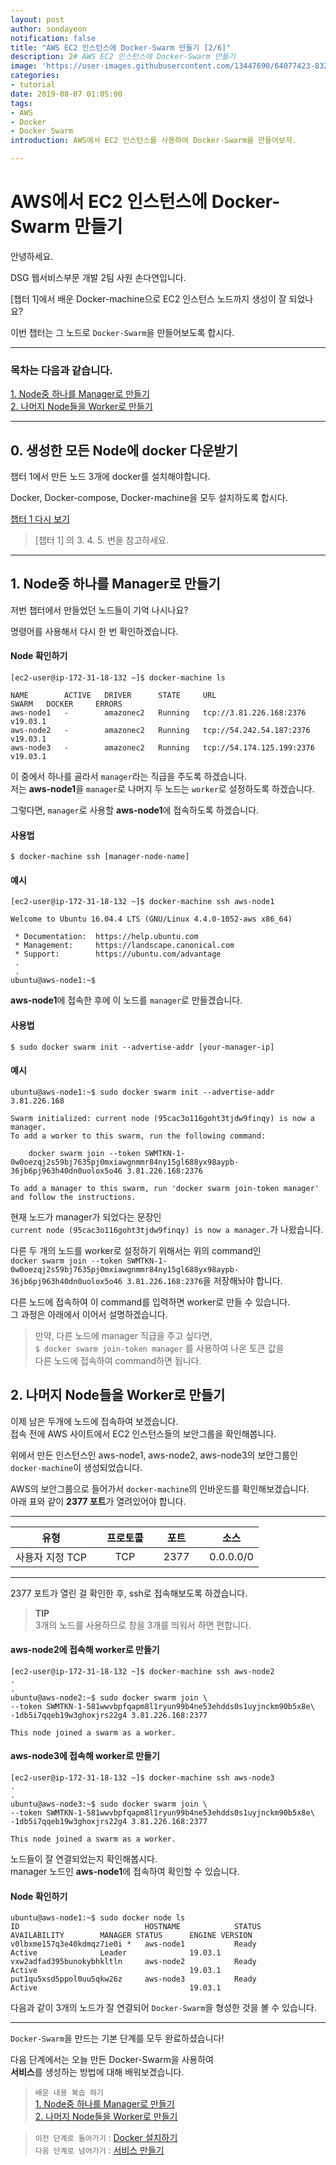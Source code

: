 ```yaml
---
layout: post
author: sondayeon
notification: false
title: "AWS EC2 인스턴스에 Docker-Swarm 만들기 [2/6]"
description: 2# AWS EC2 인스턴스에 Docker-Swarm 만들기
image: 'https://user-images.githubusercontent.com/13447690/64077423-8323b300-cd0b-11e9-8588-fb4fa9c6a294.png'
categories:
- tutorial
date: 2019-08-07 01:05:00
tags:
- AWS
- Docker
- Docker Swarm
introduction: AWS에서 EC2 인스턴스를 사용하여 Docker-Swarm을 만들어보자.

---
```


# AWS에서 EC2 인스턴스에 Docker-Swarm 만들기

안녕하세요.

DSG 웹서비스부문 개발 2팀 사원 손다연입니다.

[챕터 1]에서 배운 Docker-machine으로 EC2 인스턴스 노드까지 생성이 잘 되었나요?

이번 챕터는 그 노드로 `Docker-Swarm`을 만들어보도록 합시다. 

---

### 목차는 다음과 같습니다.

[1. Node중 하나를 Manager로 만들기](#1-node중-하나를-manager로-만들기)  
[2. 나머지 Node들을 Worker로 만들기](#2-나머지-node들을-worker로-만들기)   
  
---

## 0. 생성한 모든 Node에 docker 다운받기

챕터 1에서 만든 노드 3개에 docker를 설치해야합니다.

Docker, Docker-compose, Docker-machine을 모두 설치하도록 합시다.

[챕터 1 다시 보기](https://github.com/It-dayeon/dockerswarm/blob/master/1-Make-Docker.md)

> [챕터 1] 의 3. 4. 5. 번을 참고하세요.

---
## 1. Node중 하나를 Manager로 만들기

저번 챕터에서 만들었던 노드들이 기억 나시나요?   

명령어를 사용해서 다시 한 번 확인하겠습니다.

#### Node 확인하기

```
[ec2-user@ip-172-31-18-132 ~]$ docker-machine ls

NAME        ACTIVE   DRIVER      STATE     URL                         SWARM   DOCKER     ERRORS
aws-node1   -        amazonec2   Running   tcp://3.81.226.168:2376             v19.03.1   
aws-node2   -        amazonec2   Running   tcp://54.242.54.187:2376            v19.03.1   
aws-node3   -        amazonec2   Running   tcp://54.174.125.199:2376           v19.03.1   
```

이 중에서 하나를 골라서 `manager`라는 직급을 주도록 하겠습니다.    
저는 **aws-node1**을 `manager`로 나머지 두 노드는 `worker`로 설정하도록 하겠습니다.    

그렇다면, `manager`로 사용할 **aws-node1**에 접속하도록 하겠습니다.    

#### 사용법
```
$ docker-machine ssh [manager-node-name]
```

#### 예시

```
[ec2-user@ip-172-31-18-132 ~]$ docker-machine ssh aws-node1

Welcome to Ubuntu 16.04.4 LTS (GNU/Linux 4.4.0-1052-aws x86_64)

 * Documentation:  https://help.ubuntu.com
 * Management:     https://landscape.canonical.com
 * Support:        https://ubuntu.com/advantage
 .
 .
ubuntu@aws-node1:~$ 
```
**aws-node1**에 접속한 후에 이 노드를 `manager`로 만들겠습니다.   

#### 사용법

```
$ sudo docker swarm init --advertise-addr [your-manager-ip]
```
#### 예시

```
ubuntu@aws-node1:~$ sudo docker swarm init --advertise-addr 3.81.226.168

Swarm initialized: current node (95cac3o116goht3tjdw9finqy) is now a manager.
To add a worker to this swarm, run the following command:

    docker swarm join --token SWMTKN-1-0w0oezqj2s59bj7635pj0mxiawgnmmr84ny15gl688yx98aypb-36jb6pj963h40dn0uolox5o46 3.81.226.168:2376

To add a manager to this swarm, run 'docker swarm join-token manager' and follow the instructions.
```
현재 노드가 manager가 되었다는 문장인    
`current node (95cac3o116goht3tjdw9finqy) is now a manager.`가 나왔습니다.           

다른 두 개의 노드를 worker로 설정하기 위해서는 위의 command인        
`docker swarm join --token SWMTKN-1-0w0oezqj2s59bj7635pj0mxiawgnmmr84ny15gl688yx98aypb-36jb6pj963h40dn0uolox5o46 3.81.226.168:2376`을 저장해놔야 합니다.   
  
다른 노드에 접속하여 이 command를 입력하면 worker로 만들 수 있습니다.   
그 과정은 아래에서 이어서 설명하겠습니다.

> 만약, 다른 노드에 manager 직급을 주고 싶다면,      
> `$ docker swarm join-token manager` 를 사용하여 나온 토큰 값을        
> 다른 노드에 접속하여 command하면 됩니다.   


## 2. 나머지 Node들을 Worker로 만들기

이제 남은 두개에 노드에 접속하여 보겠습니다.     
접속 전에 AWS 사이트에서 EC2 인스턴스들의 보안그룹을 확인해봅니다.   

위에서 만든 인스턴스인 aws-node1, aws-node2, aws-node3의 보안그룹인 `docker-machine`이 생성되었습니다.   

AWS의 보안그룹으로 들어가서 `docker-machine`의 인바운드를 확인해보겠습니다.      
아래 표와 같이 **2377 포트**가 열려있어야 합니다.       

---

유형 |  | 프로토콜 | | 포트 | | 소스 
:---: | :---: | :---: | :---: | :---: | :---: | :---:
사용자 지정 TCP | | TCP | | 2377 | | 0.0.0.0/0 

---

2377 포트가 열린 걸 확인한 후, ssh로 접속해보도록 하겠습니다.    

> **TIP**        
> 3개의 노드를 사용하므로 창을 3개를 띄워서 하면 편합니다.    

#### aws-node2에 접속해 worker로 만들기

```
[ec2-user@ip-172-31-18-132 ~]$ docker-machine ssh aws-node2
.
.
ubuntu@aws-node2:~$ sudo docker swarm join \
--token SWMTKN-1-581wwvbpfqapm8l1ryun99b4ne53ehdds0s1uyjnckm90b5x8e\
-1db5i7qqeb19w3ghoxjrs22g4 3.81.226.168:2377

This node joined a swarm as a worker.
```
#### aws-node3에 접속해 worker로 만들기  
```
[ec2-user@ip-172-31-18-132 ~]$ docker-machine ssh aws-node3
.
.
ubuntu@aws-node3:~$ sudo docker swarm join \
--token SWMTKN-1-581wwvbpfqapm8l1ryun99b4ne53ehdds0s1uyjnckm90b5x8e\
-1db5i7qqeb19w3ghoxjrs22g4 3.81.226.168:2377

This node joined a swarm as a worker.
```

노드들이 잘 연결되었는지 확인해봅시다.      
manager 노드인 **aws-node1**에 접속하여 확인할 수 있습니다.   

#### Node 확인하기

```
ubuntu@aws-node1:~$ sudo docker node ls
ID                            HOSTNAME            STATUS              AVAILABILITY        MANAGER STATUS      ENGINE VERSION
v0lbxme157q3e40kdmqz7ie0i *   aws-node1           Ready               Active              Leader              19.03.1
vxw2adfad395bunokybhkltln     aws-node2           Ready               Active                                  19.03.1
put1qu5xsd5ppol0uu5qkw26z     aws-node3           Ready               Active                                  19.03.1
```

다음과 같이 3개의 노드가 잘 연결되어 `Docker-Swarm`을 형성한 것을 볼 수 있습니다.

---

`Docker-Swarm`을 만드는 기본 단계를 모두 완료하셨습니다!     

다음 단계에서는 오늘 만든 Docker-Swarm을 사용하여     
**서비스**를 생성하는 방법에 대해 배워보겠습니다.

> `배운 내용 복습 하기`   
[1. Node중 하나를 Manager로 만들기](#1-node중-하나를-manager로-만들기)  
[2. 나머지 Node들을 Worker로 만들기](#2-나머지-node들을-worker로-만들기)    

> `이전 단계로 돌아가기` : [Docker 설치하기](/1-Make-Docker)     
> `다음 단계로 넘어가기` : [서비스 만들기](/3-Make-Service)
